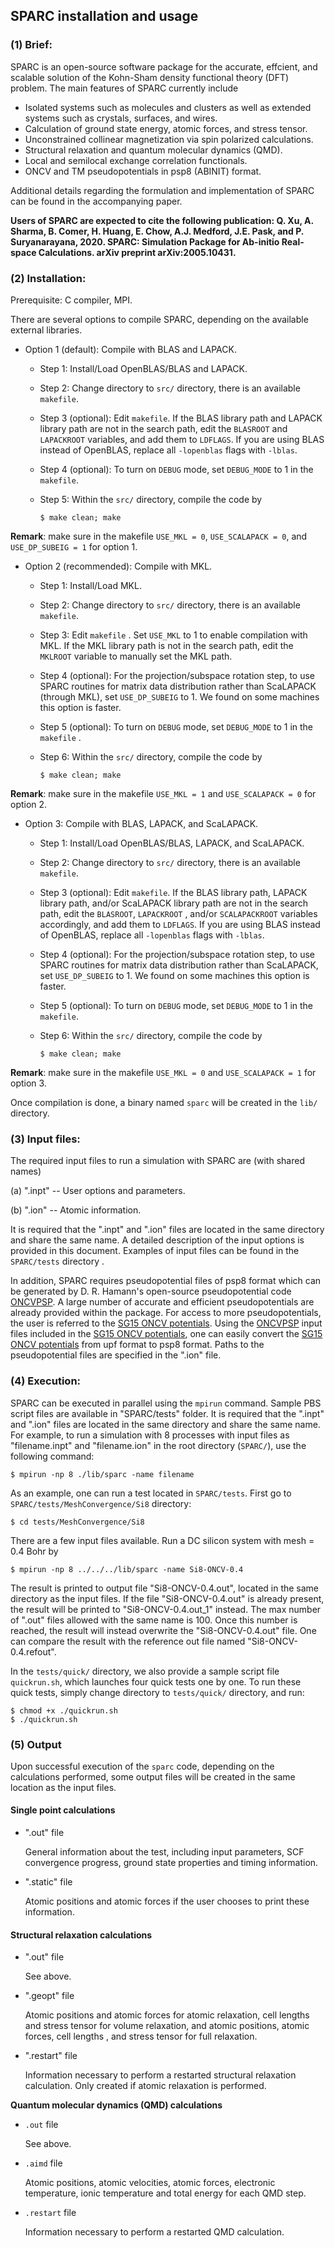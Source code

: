 ## SPARC installation and usage 

### (1) Brief:
SPARC is an open-source software package for the accurate, effcient, and scalable solution of the Kohn-Sham density functional theory (DFT) problem. The main features of SPARC currently include

* Isolated systems such as molecules and clusters as well as extended systems such as crystals, surfaces, and wires.
* Calculation of ground state energy, atomic forces, and stress tensor.
* Unconstrained collinear magnetization via spin polarized calculations.
* Structural relaxation and quantum molecular dynamics (QMD). 
* Local and semilocal exchange correlation functionals.
* ONCV and TM pseudopotentials in psp8 (ABINIT) format. 

Additional details regarding the formulation and implementation of SPARC can be found in the accompanying paper.

**Users of SPARC are expected to cite the following publication: Q. Xu, A. Sharma, B. Comer, H. Huang, E. Chow, A.J. Medford, J.E. Pask, and P. Suryanarayana, 2020. SPARC: Simulation Package for Ab-initio Real-space Calculations. arXiv preprint arXiv:2005.10431.**

### (2) Installation:

Prerequisite: C compiler, MPI.

There are several options to compile SPARC, depending on the available external libraries.

* Option 1 (default): Compile with BLAS and LAPACK.

  * Step 1: Install/Load OpenBLAS/BLAS and LAPACK.

  * Step 2: Change directory to `src/` directory, there is an available `makefile`.

  * Step 3 (optional): Edit `makefile`. If the BLAS library path and LAPACK library path are not in the search path, edit the `BLASROOT` and `LAPACKROOT` variables, and add them to `LDFLAGS`. If you are using BLAS instead of OpenBLAS, replace all `-lopenblas` flags with `-lblas`.

  * Step 4 (optional): To turn on `DEBUG` mode, set `DEBUG_MODE` to 1 in the `makefile`.

  * Step 5: Within the `src/` directory, compile the code by
    ```shell     
    $ make clean; make
    ```
**Remark**: make sure in the makefile `USE_MKL = 0`, `USE_SCALAPACK = 0`, and `USE_DP_SUBEIG = 1` for option 1.

* Option 2 (recommended): Compile with MKL.
  * Step 1: Install/Load MKL.

  * Step 2: Change directory to `src/`  directory, there is an available `makefile`.

  * Step 3: Edit `makefile` . Set `USE_MKL` to 1 to enable compilation with MKL. If the MKL library path is not in the search path, edit the `MKLROOT` variable to manually set the MKL path.

  * Step 4 (optional): For the projection/subspace rotation step, to use SPARC routines for matrix data distribution rather than ScaLAPACK (through MKL), set `USE_DP_SUBEIG`  to 1. We found on some machines this option is faster.

  * Step 5 (optional): To turn on `DEBUG` mode, set `DEBUG_MODE` to 1 in the `makefile` .

  * Step 6: Within the `src/` directory, compile the code by

    ```shell
    $ make clean; make
    ```
**Remark**: make sure in the makefile `USE_MKL = 1` and `USE_SCALAPACK = 0` for option 2.

* Option 3: Compile with BLAS, LAPACK, and ScaLAPACK.

  * Step 1: Install/Load OpenBLAS/BLAS, LAPACK, and ScaLAPACK.

  * Step 2: Change directory to `src/`  directory, there is an available `makefile`.

  * Step 3 (optional): Edit `makefile`. If the BLAS library path, LAPACK library path, and/or ScaLAPACK library path are not in the search path, edit the `BLASROOT`, `LAPACKROOT` , and/or `SCALAPACKROOT` variables accordingly, and add them to `LDFLAGS`. If you are using BLAS instead of OpenBLAS, replace all `-lopenblas` flags with `-lblas`.

  * Step 4 (optional): For the projection/subspace rotation step, to use SPARC routines for matrix data distribution rather than ScaLAPACK, set `USE_DP_SUBEIG`  to 1. We found on some machines this option is faster.

  * Step 5 (optional): To turn on `DEBUG`  mode, set `DEBUG_MODE` to 1 in the `makefile`.

  * Step 6: Within the `src/` directory, compile the code by

    ```shell
    $ make clean; make
    ```
**Remark**: make sure in the makefile `USE_MKL = 0` and `USE_SCALAPACK = 1` for option 3.

Once compilation is done, a binary named `sparc` will be created in the `lib/` directory.

### (3) Input files:
The required input files to run a simulation with SPARC are (with shared names)  

(a) ".inpt" -- User options and parameters.  

(b) ".ion"  -- Atomic information.  

It is required that the ".inpt" and ".ion" files are located in the same directory and share the same name. A detailed description of the input options is provided in this document. Examples of input files can be found in the `SPARC/tests` directory .

In addition, SPARC requires pseudopotential files of psp8 format which can be generated by D. R. Hamann's open-source pseudopotential code [ONCVPSP](http://www.mat-simresearch.com/). A large number of accurate and efficient pseudopotentials are already provided within the package. For access to more pseudopotentials, the user is referred to the [SG15 ONCV potentials](http://www.quantum-simulation.org/potentials/sg15_oncv/). Using the [ONCVPSP](http://www.mat-simresearch.com/) input files included in the [SG15 ONCV potentials](http://www.quantum-simulation.org/potentials/sg15_oncv/), one can easily convert the [SG15 ONCV potentials](http://www.quantum-simulation.org/potentials/sg15_oncv/) from upf format to psp8 format. Paths to the pseudopotential files are specified in the ".ion" file.

### (4) Execution:
SPARC can be executed in parallel using the `mpirun` command. Sample PBS script files are available in "SPARC/tests" folder. It is required that the ".inpt" and ".ion" files are located in the same directory and share the same name. For example, to run a simulation with 8 processes with input files as "filename.inpt" and "filename.ion" in the root directory (`SPARC/`), use the following command:

```shell
$ mpirun -np 8 ./lib/sparc -name filename
```

As an example, one can run a test located in `SPARC/tests`. First go to `SPARC/tests/MeshConvergence/Si8` directory:

```shell
$ cd tests/MeshConvergence/Si8
```

There are a few input files available. Run a DC silicon system with mesh = $0.4$ Bohr by

```shell
$ mpirun -np 8 ../../../lib/sparc -name Si8-ONCV-0.4
```

The result is printed to output file "Si8-ONCV-0.4.out", located in the same directory as the input files. If the file "Si8-ONCV-0.4.out" is already present, the result will be printed to "Si8-ONCV-0.4.out\_1" instead. The max number of ".out" files allowed with the same name is 100. Once this number is reached, the result will instead overwrite the "Si8-ONCV-0.4.out" file. One can compare the result with the reference out file named "Si8-ONCV-0.4.refout".

In the `tests/quick/` directory, we also provide a sample script file `quickrun.sh`, which launches four quick tests one by one. To run these quick tests, simply change directory to `tests/quick/` directory, and run: 

```shell
$ chmod +x ./quickrun.sh
$ ./quickrun.sh
```

### (5) Output

Upon successful execution of the `sparc` code, depending on the calculations performed, some output files will be created in the same location as the input files.

#### Single point calculations

- ".out" file

  General information about the test, including input parameters, SCF convergence progress, ground state properties and timing information.

- ".static" file 

  Atomic positions and atomic forces if the user chooses to print these information.

#### Structural relaxation calculations

- ".out" file 

  See above.

- ".geopt" file 

  Atomic positions and atomic forces for atomic relaxation, cell lengths and stress tensor for volume relaxation, and atomic positions, atomic forces, cell lengths , and stress tensor for full relaxation.

- ".restart" file 

  Information necessary to perform a restarted structural relaxation calculation. Only created if atomic relaxation is performed.

**Quantum molecular dynamics (QMD) calculations**

- `.out` file  

  See above.

- `.aimd` file  

  Atomic positions, atomic velocities, atomic forces, electronic temperature, ionic temperature and total energy for each QMD step.

- `.restart` file  

  Information necessary to perform a restarted QMD calculation. 
